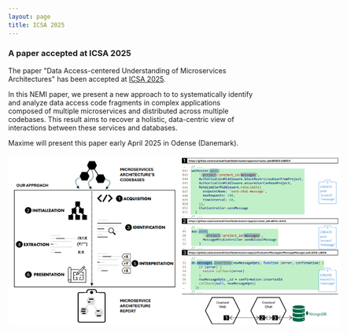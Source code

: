 ```yaml
---
layout: page
title: ICSA 2025
---
```


<h3>A paper accepted at ICSA 2025</h3>

The paper "Data Access-centered Understanding of Microservices Architectures" has been accepted at <a href="https://conf.researchr.org/home/icsa-2025" target="_blank">ICSA 2025</a>.

In this NEMI paper, we present a new approach to to systematically identify and analyze data access code fragments in complex applications composed of multiple microservices and distributed across multiple codebases. This result aims to recover a holistic, data-centric view of interactions between these services and databases.
 
Maxime will present this paper early April 2025 in Odense (Danemark).

<div style="display: flex; justify-content: space-around;">
    <img src="/images/ICSA2025-1.png" height="350px"/>
    <img src="/images/ICSA2025-2.png" height="350px"/>
</div>